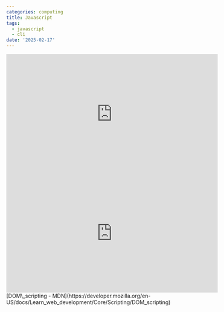 ```yaml
---
categories: computing
title: Javascript
tags:
  - javascript
  - cli
date: '2025-02-17'
---
```


<iframe width="560" height="315" src="https://www.youtube.com/embed/W6NZfCO5SIk?si=v44WxVdYHgAC8KuE" title="YouTube video player" frameborder="0" allow="accelerometer; autoplay; clipboard-write; encrypted-media; gyroscope; picture-in-picture; web-share" referrerpolicy="strict-origin-when-cross-origin" allowfullscreen></iframe>
<iframe width="560" height="315" src="https://www.youtube.com/embed/Ke90Tje7VS0?si=qLcCW9Hwmft32w81" title="YouTube video player" frameborder="0" allow="accelerometer; autoplay; clipboard-write; encrypted-media; gyroscope; picture-in-picture; web-share" referrerpolicy="strict-origin-when-cross-origin" allowfullscreen></iframe>
[DOM\_scripting - MDN](https://developer.mozilla.org/en-US/docs/Learn_web_development/Core/Scripting/DOM_scripting)
